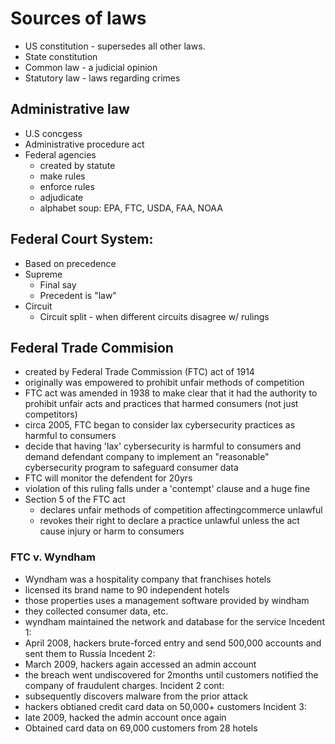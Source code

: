 # Sources of laws
- US constitution - supersedes all other laws.
- State constitution
- Common law - a judicial opinion
- Statutory law - laws regarding crimes
## Administrative law
- U.S concgess
- Administrative procedure act
- Federal agencies
	- created by statute
	- make rules
	- enforce rules
	- adjudicate
	- alphabet soup: EPA, FTC, USDA, FAA, NOAA
## Federal Court System:
- Based on precedence
- Supreme
	- Final say
	- Precedent is "law"
- Circuit
	- Circuit split  - when different circuits disagree w/ rulings
## Federal Trade Commision
- created by Federal Trade Commission (FTC) act of 1914
- originally was empowered to prohibit unfair methods of competition
- FTC act was amended in 1938 to make clear that it had the authority to prohibit unfair acts and practices that harmed consumers (not just competitors)
- circa 2005, FTC began to consider lax cybersecurity practices as harmful to consumers
- decide that having 'lax' cybersecurity is harmful to consumers and demand defendant company to implement an "reasonable" cybersecurity program to safeguard consumer data
- FTC will monitor the defendent for 20yrs
- violation of this ruling falls under a 'contempt' clause and a huge fine
- Section 5 of the FTC act
	- declares unfair methods of competition affectingcommerce unlawful
	- revokes their right to declare a practice unlawful unless the act cause injury or harm to consumers
### FTC v. Wyndham
- Wyndham was a hospitality company that franchises hotels
- licensed its brand name to 90 independent hotels
- those properties uses a management software provided by windham
- they collected consumer data, etc.
- wyndham maintained the network and database for the service
Incedent 1:
- April 2008, hackers brute-forced entry and send 500,000 accounts and sent them to Russia
Incedent 2:
- March 2009, hackers again accessed an admin account
- the breach went undiscovered for 2months until customers notified the company of fraudulent charges.
Incident 2 cont:
- subsequently discovers malware from the prior attack
- hackers obtianed credit card data on 50,000+ customers
Incident 3:
- late 2009, hacked the admin account once again
- Obtained card data on 69,000 customers from 28 hotels
